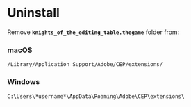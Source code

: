 # Uninstall

Remove **`knights_of_the_editing_table.thegame`** folder from:

### macOS

```
/Library/Application Support/Adobe/CEP/extensions/
```

### Windows

```
C:\Users\*username*\AppData\Roaming\Adobe\CEP\extensions\
```
